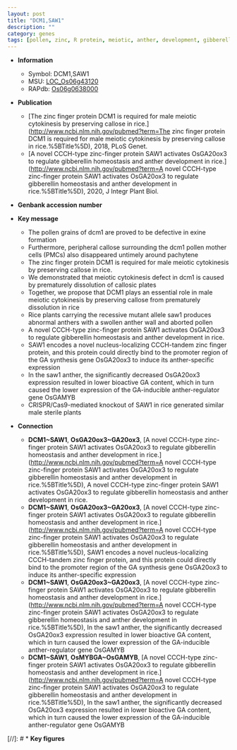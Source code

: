 ```yaml
---
layout: post
title: "DCM1,SAW1"
description: ""
category: genes
tags: [pollen, zinc, R protein, meiotic, anther, development, gibberellin, homeostasis,  ga , sterile, Gibberellin, GA, anther development]
---
```


* **Information**  
    + Symbol: DCM1,SAW1  
    + MSU: [LOC_Os06g43120](http://rice.plantbiology.msu.edu/cgi-bin/ORF_infopage.cgi?orf=LOC_Os06g43120)  
    + RAPdb: [Os06g0638000](http://rapdb.dna.affrc.go.jp/viewer/gbrowse_details/irgsp1?name=Os06g0638000)  

* **Publication**  
    + [The zinc finger protein DCM1 is required for male meiotic cytokinesis by preserving callose in rice.](http://www.ncbi.nlm.nih.gov/pubmed?term=The zinc finger protein DCM1 is required for male meiotic cytokinesis by preserving callose in rice.%5BTitle%5D), 2018, PLoS Genet.
    + [A novel CCCH-type zinc-finger protein SAW1 activates OsGA20ox3 to regulate gibberellin homeostasis and anther development in rice.](http://www.ncbi.nlm.nih.gov/pubmed?term=A novel CCCH-type zinc-finger protein SAW1 activates OsGA20ox3 to regulate gibberellin homeostasis and anther development in rice.%5BTitle%5D), 2020, J Integr Plant Biol.

* **Genbank accession number**  

* **Key message**  
    + The pollen grains of dcm1 are proved to be defective in exine formation
    + Furthermore, peripheral callose surrounding the dcm1 pollen mother cells (PMCs) also disappeared untimely around pachytene
    + The zinc finger protein DCM1 is required for male meiotic cytokinesis by preserving callose in rice.
    + We demonstrated that meiotic cytokinesis defect in dcm1 is caused by prematurely dissolution of callosic plates
    + Together, we propose that DCM1 plays an essential role in male meiotic cytokinesis by preserving callose from prematurely dissolution in rice
    + Rice plants carrying the recessive mutant allele saw1 produces abnormal anthers with a swollen anther wall and aborted pollen
    + A novel CCCH-type zinc-finger protein SAW1 activates OsGA20ox3 to regulate gibberellin homeostasis and anther development in rice.
    + SAW1 encodes a novel nucleus-localizing CCCH-tandem zinc finger protein, and this protein could directly bind to the promoter region of the GA synthesis gene OsGA20ox3 to induce its anther-specific expression
    + In the saw1 anther, the significantly decreased OsGA20ox3 expression resulted in lower bioactive GA content, which in turn caused the lower expression of the GA-inducible anther-regulator gene OsGAMYB
    + CRISPR/Cas9-mediated knockout of SAW1 in rice generated similar male sterile plants

* **Connection**  
    + __DCM1~SAW1__, __OsGA20ox3~GA20ox3__, [A novel CCCH-type zinc-finger protein SAW1 activates OsGA20ox3 to regulate gibberellin homeostasis and anther development in rice.](http://www.ncbi.nlm.nih.gov/pubmed?term=A novel CCCH-type zinc-finger protein SAW1 activates OsGA20ox3 to regulate gibberellin homeostasis and anther development in rice.%5BTitle%5D), A novel CCCH-type zinc-finger protein SAW1 activates OsGA20ox3 to regulate gibberellin homeostasis and anther development in rice.
    + __DCM1~SAW1__, __OsGA20ox3~GA20ox3__, [A novel CCCH-type zinc-finger protein SAW1 activates OsGA20ox3 to regulate gibberellin homeostasis and anther development in rice.](http://www.ncbi.nlm.nih.gov/pubmed?term=A novel CCCH-type zinc-finger protein SAW1 activates OsGA20ox3 to regulate gibberellin homeostasis and anther development in rice.%5BTitle%5D),  SAW1 encodes a novel nucleus-localizing CCCH-tandem zinc finger protein, and this protein could directly bind to the promoter region of the GA synthesis gene OsGA20ox3 to induce its anther-specific expression
    + __DCM1~SAW1__, __OsGA20ox3~GA20ox3__, [A novel CCCH-type zinc-finger protein SAW1 activates OsGA20ox3 to regulate gibberellin homeostasis and anther development in rice.](http://www.ncbi.nlm.nih.gov/pubmed?term=A novel CCCH-type zinc-finger protein SAW1 activates OsGA20ox3 to regulate gibberellin homeostasis and anther development in rice.%5BTitle%5D),  In the saw1 anther, the significantly decreased OsGA20ox3 expression resulted in lower bioactive GA content, which in turn caused the lower expression of the GA-inducible anther-regulator gene OsGAMYB
    + __DCM1~SAW1__, __OsMYBGA~OsGAMYB__, [A novel CCCH-type zinc-finger protein SAW1 activates OsGA20ox3 to regulate gibberellin homeostasis and anther development in rice.](http://www.ncbi.nlm.nih.gov/pubmed?term=A novel CCCH-type zinc-finger protein SAW1 activates OsGA20ox3 to regulate gibberellin homeostasis and anther development in rice.%5BTitle%5D),  In the saw1 anther, the significantly decreased OsGA20ox3 expression resulted in lower bioactive GA content, which in turn caused the lower expression of the GA-inducible anther-regulator gene OsGAMYB

[//]: # * **Key figures**  


